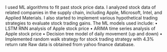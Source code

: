 I used ML algorithms to fit past stock price data.  I analyzed stock data of related companies in the supply chain, including Apple, Microsoft, Intel, and Applied Materials.  I also started to implement various hypothetical trading strategies to evaluate stock trading gains.
The ML models used include:
•	LSTM RNN analysis of Apple stock price
•	ARIMA time series analysis of Apple stock price
•	Decision tree model of daily movement (up and down)
•	Implemented random walk strategy for stock trading strategy with 4.3% return rate
Raw data is obtained from yahoo finance database.
